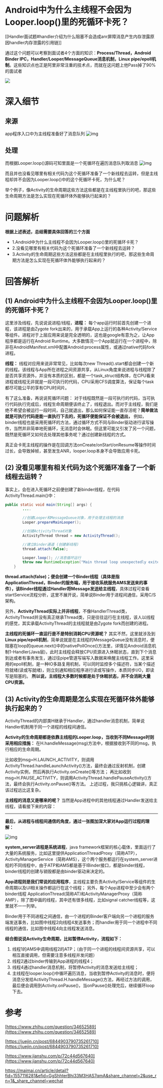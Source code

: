 # Android中为什么主线程不会因为Looper.loop()里的死循环卡死？
[[Handler面试题#handler介绍为什么阻塞不会造成anr屏障消息产生内存泄露原因handler内存泄露的引用链]]

通过这个问题可以考察到面试者4个方面的知识：**Process/Thread，Android Binder IPC，Handler/Looper/MessageQueue消息机制，Linux pipe/epoll机制**。这些知识点也正是阿里非常注重的技术点，而就在这问题上他Pass掉了90%的面试者

![](https://cdn.jsdelivr.net/gh/wp3355168/Typora-Picgo-Gitee/img/202303151702615.png)


# 深入细节

## 来源

app程序入口中为主线程准备好了消息队列
![img](https://cdn.jsdelivr.net/gh/wp3355168/Typora-Picgo-Gitee/img/20210721104516.png)

## 处理

而根据Looper.loop()源码可知里面是一个死循环在遍历消息队列取消息
![img](https://cdn.jsdelivr.net/gh/wp3355168/Typora-Picgo-Gitee/img/20210721104539.png)

而且并也没看见哪里有相关代码为这个死循环准备了一个新线程去运转，但是主线程却并不会因为Looper.loop()中的这个死循环卡死，为什么呢？

举个例子，像Activity的生命周期这些方法这些都是在主线程里执行的吧，那这些生命周期方法是怎么实现在死循环体外能够执行起来的？

# 问题解析

**根据上述表述，总结需要具体回答的三个方面**

- 1.Android中为什么主线程不会因为Looper.loop()里的死循环卡死？
- 2.没看见哪里有相关代码为这个死循环准备了一个新线程去运转？
- 3.Activity的生命周期这些方法这些都是在主线程里执行的吧，那这些生命周期方法是怎么实现在死循环体外能够执行起来的？



# 回答解析

## (1) Android中为什么主线程不会因为Looper.loop()里的死循环卡死？

这里涉及线程，先说说说进程/线程，**进程：** 每个app运行时前首先创建一个进程，该进程是由Zygote fork出来的，用于承载App上运行的各种Activity/Service等组件。进程对于上层应用来说是完全透明的，这也是google有意为之，让App程序都是运行在Android Runtime。大多数情况一个App就运行在一个进程中，除非在AndroidManifest.xml中配置Android:process属性，或通过native代码fork进程。


**线程：** 线程对应用来说非常常见，比如每次new Thread().start都会创建一个新的线程。该线程与App所在进程之间资源共享，从Linux角度来说进程与线程除了是否共享资源外，并没有本质的区别，都是一个task_struct结构体，在CPU看来进程或线程无非就是一段可执行的代码，CPU采用CFS调度算法，保证每个task都尽可能公平的享有CPU时间片。


有了这么准备，再说说死循环问题：
对于线程既然是一段可执行的代码，当可执行代码执行完成后，线程生命周期便该终止了，线程退出。而对于主线程，我们是绝不希望会被运行一段时间，自己就退出，那么如何保证能一直存活呢？**简单做法就是可执行代码是能一直执行下去的，死循环便能保证不会被退出，** 例如，binder线程也是采用死循环的方法，通过循环方式不同与Binder驱动进行读写操作，当然并非简单地死循环，无消息时会休眠。但这里可能又引发了另一个问题，既然是死循环又如何去处理其他事务呢？通过创建新线程的方式。

真正会卡死主线程的操作是在回调方法onCreate/onStart/onResume等操作时间过长，会导致掉帧，甚至发生ANR，looper.loop本身不会导致应用卡死。


## (2) 没看见哪里有相关代码为这个死循环准备了一个新线程去运转？
事实上，会在进入死循环之前便创建了新binder线程，在代码ActivityThread.main()中：

```java
public static void main(String[] args) {
        ....

        //创建Looper和MessageQueue对象，用于处理主线程的消息
        Looper.prepareMainLooper();

        //创建ActivityThread对象
        ActivityThread thread = new ActivityThread(); 

        //建立Binder通道 (创建新线程)
        thread.attach(false);

        Looper.loop(); //消息循环运行
        throw new RuntimeException("Main thread loop unexpectedly exited");
    }
```

**thread.attach(false)；便会创建一个Binder线程（具体是指ApplicationThread，Binder的服务端，用于接收系统服务AMS发送来的事件），该Binder线程通过Handler将Message发送给主线程**，具体过程可查看 startService流程分析，这里不展开说，简单说Binder用于进程间通信，采用C/S架构。

另外，**ActivityThread实际上并非线程**，不像HandlerThread类，ActivityThread并没有真正继承Thread类，只是往往运行在主线程，该人以线程的感觉，其实承载ActivityThread的主线程就是由Zygote fork而创建的进程。

**主线程的死循环一直运行是不是特别消耗CPU资源呢？** 其实不然，这里就涉及到**Linux pipe/epoll机制**，简单说就是在主线程的MessageQueue没有消息时，便阻塞在loop的queue.next()中的nativePollOnce()方法里，详情见Android消息机制1-Handler(Java层)，此时主线程会释放CPU资源进入休眠状态，直到下个消息到达或者有事务发生，通过往pipe管道写端写入数据来唤醒主线程工作。这里采用的epoll机制，是一种IO多路复用机制，可以同时监控多个描述符，当某个描述符就绪(读或写就绪)，则立刻通知相应程序进行读或写操作，本质同步I/O，即读写是阻塞的。 **所以说，主线程大多数时候都是处于休眠状态，并不会消耗大量CPU资源。**

## (3) Activity的生命周期是怎么实现在死循环体外能够执行起来的？
ActivityThread的内部类H继承于Handler，通过handler消息机制，简单说Handler机制用于同一个进程的线程间通信。

**Activity的生命周期都是依靠主线程的Looper.loop，当收到不同Message时则采用相应措施：**
在H.handleMessage(msg)方法中，根据接收到不同的msg，执行相应的生命周期。

比如收到msg=H.LAUNCH_ACTIVITY，则调用ActivityThread.handleLaunchActivity()方法，最终会通过反射机制，创建Activity实例，然后再执行Activity.onCreate()等方法；
再比如收到msg=H.PAUSE_ACTIVITY，则调用ActivityThread.handlePauseActivity()方法，最终会执行Activity.onPause()等方法。 上述过程，我只挑核心逻辑讲，真正该过程远比这复杂。

**主线程的消息又是哪来的呢？** 当然是App进程中的其他线程通过Handler发送给主线程，请看接下来的内容：

------

**最后，从进程与线程间通信的角度，通过一张图加深大家对App运行过程的理解：**

![img](https://cdn.jsdelivr.net/gh/wp3355168/Typora-Picgo-Gitee/img/20210721104828.png)

**system_server进程是系统进程**，java framework框架的核心载体，里面运行了大量的系统服务，比如这里提供ApplicationThreadProxy（简称ATP），ActivityManagerService（简称AMS），这个两个服务都运行在system_server进程的不同线程中，由于ATP和AMS都是基于IBinder接口，都是binder线程，binder线程的创建与销毁都是由binder驱动来决定的。

**App进程则是我们常说的应用程序**，主线程主要负责Activity/Service等组件的生命周期以及UI相关操作都运行在这个线程； 另外，每个App进程中至少会有两个binder线程 ApplicationThread(简称AT)和ActivityManagerProxy（简称AMP），除了图中画的线程，其中还有很多线程，比如signal catcher线程等，这里就不一一列举。

Binder用于不同进程之间通信，由一个进程的Binder客户端向另一个进程的服务端发送事务，比如图中线程2向线程4发送事务；而handler用于同一个进程中不同线程的通信，比如图中线程4向主线程发送消息。

**结合图说说Activity生命周期，比如暂停Activity，流程如下：**
1. 线程1的AMS中调用线程2的ATP；（由于同一个进程的线程间资源共享，可以相互直接调用，但需要注意多线程并发问题）
2. 线程2通过binder传输到App进程的线程4；
3. 线程4通过handler消息机制，将暂停Activity的消息发送给主线程；
4. 主线程在looper.loop()中循环遍历消息，当收到暂停Activity的消息时，便将消息分发给ActivityThread.H.handleMessage()方法，再经过方法的调用，最后便会调用到Activity.onPause()，当onPause()处理完后，继续循环loop下去。


# 参考
[https://www.zhihu.com/question/34652589](https://www.zhihu.com/question/34652589)  


[https://juejin.cn/post/6844903790735261710](https://juejin.cn/post/6844903790735261710)  


[https://www.jianshu.com/p/72c44d567640](https://www.jianshu.com/p/72c44d567640)

https://maimai.cn/article/detail?fid=1557116281&efid=GgShhterBhi33M3HAS7qmA&share_channel=2&use_rn=1&_share_channel=wechat
